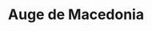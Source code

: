 ﻿---
title: "Auge de Macedonia"
permalink: periodes_87.html
layout: periode
dataInici: -359
dataFi: -323
sidebar: periodes
pares:
  - id: 85
    title: "Grecia clásica"
    dataInici: "(-550)"
    dataFi: "(476)"

fills:
  - id: 42
    title: "Filipo II"
    dataInici: "(-359)"
    dataFi: "(-336)"

  - id: 38
    title: "Alejandro Magno"
    dataInici: "(-336)"
    dataFi: "(-323)"

jocsPrincipals:
jocsEscenaris:
  - title: "He Who Would Be King"
    bggId: 13638

jocsEpoca:
jocsEpocaEscenaris:
---
